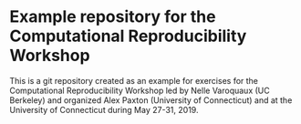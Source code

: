 # Example repository for the Computational Reproducibility Workshop

This is a git repository created as an example for exercises for the Computational
Reproducibility Workshop led by Nelle Varoquaux (UC Berkeley) and organized
Alex Paxton (University of Connecticut) and at the University of Connecticut
during May 27-31, 2019.

